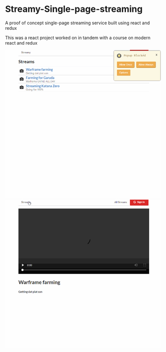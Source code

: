 # Streamy-Single-page-streaming
A proof of concept single-page streaming service built using react and redux 


This was a react project worked on in tandem with a course on modern react and redux

![Administrative stuff](media/streamy_3.gif)
![Watching a stream](media/streamy_5.gif)
